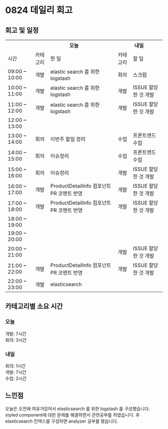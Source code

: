 # 0824 데일리 회고

## 회고 및 일정

  <table>
    <tr>
      <th></th>
      <th colspan="2">오늘</th>
      <th colspan="2">내일</th>
    </tr>
    <tr>
      <td>시간</td>
      <td>카테고리</td>
      <td>한 일</td>
      <td>카테고리</td>
      <td>할 일</td>
    </tr>
    <tr>
          <td>09:00 ~ 10:00</td>
          <td>개발</td>
          <td>elastic search 를 위한 logstash</td>
          <td>회의</td>
          <td>스크럼</td>
        </tr><tr>
          <td>10:00 ~ 11:00</td>
          <td>개발</td>
          <td>elastic search 를 위한 logstash</td>
          <td>개발</td>
          <td>ISSUE 할당한 것 개발</td>
        </tr><tr>
          <td>11:00 ~ 12:00</td>
          <td>개발</td>
          <td>elastic search 를 위한 logstash</td>
          <td>개발</td>
          <td>ISSUE 할당한 것 개발</td>
        </tr><tr>
          <td>12:00 ~ 13:00</td>
          <td></td>
          <td></td>
          <td></td>
          <td></td>
        </tr><tr>
          <td>13:00 ~ 14:00</td>
          <td>회의</td>
          <td>이번주 할일 정리</td>
          <td>수업</td>
          <td>프론트엔드 수업</td>
        </tr><tr>
          <td>14:00 ~ 15:00</td>
          <td>회의</td>
          <td>이슈정리</td>
          <td>수업</td>
          <td>프론트엔드 수업</td>
        </tr><tr>
          <td>15:00 ~ 16:00</td>
          <td>회의</td>
          <td>이슈정리</td>
          <td>개발</td>
          <td>ISSUE 할당한 것 개발</td>
        </tr><tr>
          <td>16:00 ~ 17:00</td>
          <td>개발</td>
          <td>ProductDetailInfo 컴포넌트 PR 코멘트 반영</td>
          <td>개발</td>
          <td>ISSUE 할당한 것 개발</td>
        </tr><tr>
          <td>17:00 ~ 18:00</td>
          <td>개발</td>
          <td>ProductDetailInfo 컴포넌트 PR 코멘트 반영</td>
          <td>개발</td>
          <td>ISSUE 할당한 것 개발</td>
        </tr><tr>
          <td>18:00 ~ 19:00</td>
          <td></td>
          <td></td>
          <td></td>
          <td></td>
        </tr><tr>
          <td>19:00 ~ 20:00</td>
          <td></td>
          <td></td>
          <td></td>
          <td></td>
        </tr><tr>
          <td>20:00 ~ 21:00</td>
          <td></td>
          <td></td>
          <td>개발</td>
          <td>ISSUE 할당한 것 개발</td>
        </tr><tr>
          <td>21:00 ~ 22:00</td>
          <td>개발</td>
          <td>ProductDetailInfo 컴포넌트 PR 코멘트 반영</td>
          <td>개발</td>
          <td>ISSUE 할당한 것 개발</td>
        </tr><tr>
          <td>22:00 ~ 23:00</td>
          <td>개발</td>
          <td>elasticsearch </td>
          <td></td>
          <td></td>
        </tr>
  </table>

## 카테고리별 소요 시간

### 오늘

개발: 7시간<br>회의: 3시간

### 내일

회의: 1시간<br>개발: 7시간<br>수업: 2시간

## 느낀점

오늘은 오전에 여유가있어서 elasticsearch 를 위한 logstash 를 구성했습니다.
styled component에 대한 문제를 해결하면서 관련공부를 하였습니다.
후 elasticsearch 인덱스를 구성하면 analyzer 공부를 했습니다.
